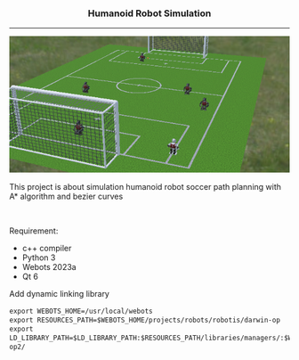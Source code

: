 <div align='center'>

### Humanoid Robot Simulation 
---
![](assets/soccer_1.png?raw=true)

 </div>
 
This project is about simulation humanoid robot soccer path planning with A* algorithm and bezier curves

<br>

Requirement:
- c++ compiler
- Python 3
- Webots 2023a
- Qt 6

Add dynamic linking library
```
export WEBOTS_HOME=/usr/local/webots
export RESOURCES_PATH=$WEBOTS_HOME/projects/robots/robotis/darwin-op
export LD_LIBRARY_PATH=$LD_LIBRARY_PATH:$RESOURCES_PATH/libraries/managers/:$WEBOTS_HOME/lib/controller/:$RESOURCES_PATH/libraries/robotis-op2/
```